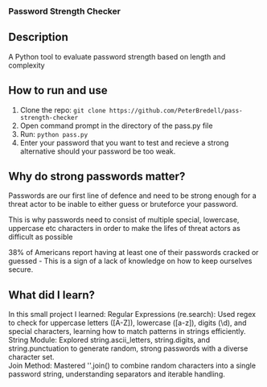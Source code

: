 ### Password Strength Checker

## Description
A Python tool to evaluate password strength based on length and complexity

## How to run and use
1. Clone the repo: `git clone https://github.com/PeterBredell/pass-strength-checker`
2. Open command prompt in the directory of the pass.py file
3. Run: `python pass.py`
4. Enter your password that you want to test and recieve a strong alternative should your password be too weak.

## Why do strong passwords matter?
Passwords are our first line of defence and need to be strong enough for a threat actor to be inable to either guess or bruteforce your password.

This is why passwords need to consist of multiple special, lowercase, uppercase etc characters in order to make the lifes of threat actors as difficult as possible

38% of Americans report having at least one of their passwords cracked or guessed - This is a sign of a lack of knowledge on how to keep ourselves secure.

## What did I learn?

In this small project I learned:
Regular Expressions (re.search): Used regex to check for uppercase letters ([A-Z]), lowercase ([a-z]), digits (\d), and special characters, learning how to match patterns in strings efficiently.<br>
String Module: Explored string.ascii_letters, string.digits, and string.punctuation to generate random, strong passwords with a diverse character set.<br>
Join Method: Mastered ''.join() to combine random characters into a single password string, understanding separators and iterable handling.<br>
